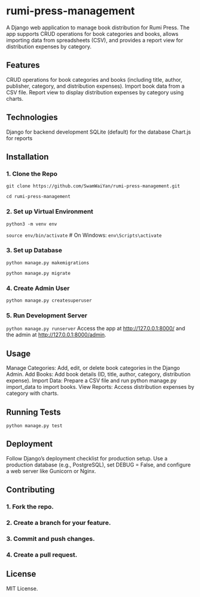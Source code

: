# rumi-press-management
  A Django web application to manage book distribution for Rumi Press. The app supports CRUD operations for book categories and books, allows importing data from spreadsheets (CSV), and provides a report view for distribution expenses by category.

## Features
CRUD operations for book categories and books (including title, author, publisher, category, and distribution expenses).
Import book data from a CSV file.
Report view to display distribution expenses by category using charts.
## Technologies
Django for backend development
SQLite (default) for the database
Chart.js for reports
## Installation
### 1. Clone the Repo
`git clone https://github.com/SwamWaiYan/rumi-press-management.git`

`cd rumi-press-management`
### 2. Set up Virtual Environment
`python3 -m venv env`

`source env/bin/activate`  # On Windows: `env\Scripts\activate`
### 3. Set up Database
`python manage.py makemigrations`

`python manage.py migrate`
### 4. Create Admin User
`python manage.py createsuperuser`
### 5. Run Development Server
`python manage.py runserver`
Access the app at http://127.0.0.1:8000/ and the admin at http://127.0.0.1:8000/admin.

## Usage
Manage Categories: Add, edit, or delete book categories in the Django Admin.
Add Books: Add book details (ID, title, author, category, distribution expense).
Import Data: Prepare a CSV file and run python manage.py import_data to import books.
View Reports: Access distribution expenses by category with charts.
## Running Tests
`python manage.py test`
## Deployment
Follow Django’s deployment checklist for production setup. Use a production database (e.g., PostgreSQL), set DEBUG = False, and configure a web server like Gunicorn or Nginx.

## Contributing
### 1. Fork the repo.
### 2. Create a branch for your feature.
### 3. Commit and push changes.
### 4. Create a pull request.
## License
MIT License.
